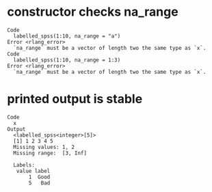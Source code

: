 # constructor checks na_range

    Code
      labelled_spss(1:10, na_range = "a")
    Error <rlang_error>
      `na_range` must be a vector of length two the same type as `x`.
    Code
      labelled_spss(1:10, na_range = 1:3)
    Error <rlang_error>
      `na_range` must be a vector of length two the same type as `x`.

# printed output is stable

    Code
      x
    Output
      <labelled_spss<integer>[5]>
      [1] 1 2 3 4 5
      Missing values: 1, 2
      Missing range:  [3, Inf]
      
      Labels:
       value label
           1  Good
           5   Bad

